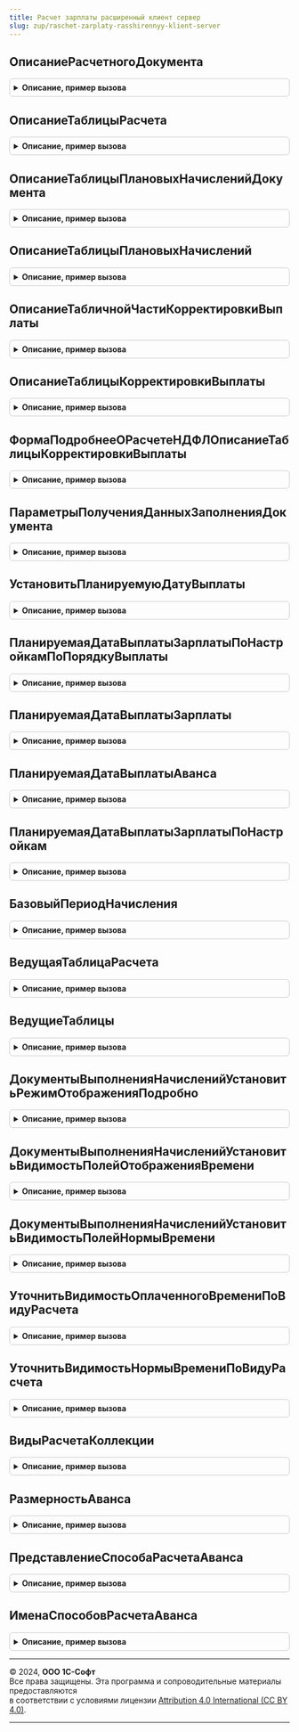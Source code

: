 ```yaml
---
title: Расчет зарплаты расширенный клиент сервер
slug: zup/raschet-zarplaty-rasshirennyy-klient-server
---
```



## ОписаниеРасчетногоДокумента
<details style="margin: 1em 0; padding: 0.5em; border: 1px solid #ccc; border-radius: 6px;">

<summary style="font-weight: bold; cursor: pointer;">Описание, пример вызова</summary>

```bsl

// Создает описание расчетного документа.
// Структура с полями, которые содержат имена таблиц данных формы документа
//		НачисленияИмя
//		НачисленияПерерасчетИмя
//		НачисленияПоДоговорамИмя
//		УдержанияИмя
//		НДФЛИмя
//		ВзносыИмя
//		ПогашениеЗаймовИмя.
//
Функция ОписаниеРасчетногоДокумента() Экспорт
```

Пример вызова
```bsl
Результат = РасчетЗарплатыРасширенныйКлиентСервер.ОписаниеРасчетногоДокумента() 
```
</details>

## ОписаниеТаблицыРасчета
<details style="margin: 1em 0; padding: 0.5em; border: 1px solid #ccc; border-radius: 6px;">

<summary style="font-weight: bold; cursor: pointer;">Описание, пример вызова</summary>

```bsl

// Описание таблицы, участвующей в расчете зарплаты.
//
// Содержит поля
//		ИмяТаблицы - имя табличной части объекта.
//		ИмяПоляДляВставкиПоказателей - имя поля после которого вставляются поля значений показателей
//			при дополнении форм документов, редактирующих начисления.
//		ИмяРеквизитаВидРасчета - имя реквизита с видом расчета.
//		ИмяРеквизитаСотрудник - имя реквизита с сотрудником.
//		НомерТаблицы - номер таблицы в объекте. По умолчанию - 0.
//			Используется в том случае, если у объекта несколько таблиц с начислениями.
//		ОтображатьПоляОписанияВремени - Булево, истина - отображать поля описаний отработанного/оплаченного времени.
//		УправлятьОтображениемПолейОписанияВремени - Булево, позволяет переключать режимы видимости полей отображения
//		                                            времени.
//
Функция ОписаниеТаблицыРасчета() Экспорт
```

Пример вызова
```bsl
Результат = РасчетЗарплатыРасширенныйКлиентСервер.ОписаниеТаблицыРасчета() 
```
</details>

## ОписаниеТаблицыПлановыхНачисленийДокумента
<details style="margin: 1em 0; padding: 0.5em; border: 1px solid #ccc; border-radius: 6px;">

<summary style="font-weight: bold; cursor: pointer;">Описание, пример вызова</summary>

```bsl

Функция ОписаниеТаблицыПлановыхНачисленийДокумента() Экспорт
```

Пример вызова
```bsl
Результат = РасчетЗарплатыРасширенныйКлиентСервер.ОписаниеТаблицыПлановыхНачисленийДокумента() 
```
</details>

## ОписаниеТаблицыПлановыхНачислений
<details style="margin: 1em 0; padding: 0.5em; border: 1px solid #ccc; border-radius: 6px;">

<summary style="font-weight: bold; cursor: pointer;">Описание, пример вызова</summary>

```bsl

// Дополняет в описание таблицы, полученной с помощью метода ОписаниеТаблицыРасчета.
//
// Параметры:
//		РедактироватьНачисленияВОтдельныхПолях	- Булево, обслуживание плановых начислений,
//													редактируемых в отдельных полях формы (РК,
//													СН, Надбавка за вредность)
//		СодержитПолеДействие					- Булево
//
Функция ОписаниеТаблицыПлановыхНачислений(РедактироватьНачисленияВОтдельныхПолях = Ложь, СодержитПолеДействие = Ложь) Экспорт
```

Пример вызова
```bsl
Результат = РасчетЗарплатыРасширенныйКлиентСервер.ОписаниеТаблицыПлановыхНачислений(РедактироватьНачисленияВОтдельныхПолях, СодержитПолеДействие);
```
</details>

## ОписаниеТабличнойЧастиКорректировкиВыплаты
<details style="margin: 1em 0; padding: 0.5em; border: 1px solid #ccc; border-radius: 6px;">

<summary style="font-weight: bold; cursor: pointer;">Описание, пример вызова</summary>

```bsl

Функция ОписаниеТабличнойЧастиКорректировкиВыплаты() Экспорт
```

Пример вызова
```bsl
Результат = РасчетЗарплатыРасширенныйКлиентСервер.ОписаниеТабличнойЧастиКорректировкиВыплаты() 
```
</details>

## ОписаниеТаблицыКорректировкиВыплаты
<details style="margin: 1em 0; padding: 0.5em; border: 1px solid #ccc; border-radius: 6px;">

<summary style="font-weight: bold; cursor: pointer;">Описание, пример вызова</summary>

```bsl

Функция ОписаниеТаблицыКорректировкиВыплаты() Экспорт
```

Пример вызова
```bsl
Результат = РасчетЗарплатыРасширенныйКлиентСервер.ОписаниеТаблицыКорректировкиВыплаты() 
```
</details>

## ФормаПодробнееОРасчетеНДФЛОписаниеТаблицыКорректировкиВыплаты
<details style="margin: 1em 0; padding: 0.5em; border: 1px solid #ccc; border-radius: 6px;">

<summary style="font-weight: bold; cursor: pointer;">Описание, пример вызова</summary>

```bsl

Функция ФормаПодробнееОРасчетеНДФЛОписаниеТаблицыКорректировкиВыплаты() Экспорт
```

Пример вызова
```bsl
Результат = РасчетЗарплатыРасширенныйКлиентСервер.ФормаПодробнееОРасчетеНДФЛОписаниеТаблицыКорректировкиВыплаты() 
```
</details>

## ПараметрыПолученияДанныхЗаполненияДокумента
<details style="margin: 1em 0; padding: 0.5em; border: 1px solid #ccc; border-radius: 6px;">

<summary style="font-weight: bold; cursor: pointer;">Описание, пример вызова</summary>

```bsl

Функция ПараметрыПолученияДанныхЗаполненияДокумента() Экспорт
```

Пример вызова
```bsl
Результат = РасчетЗарплатыРасширенныйКлиентСервер.ПараметрыПолученияДанныхЗаполненияДокумента() 
```
</details>

## УстановитьПланируемуюДатуВыплаты
<details style="margin: 1em 0; padding: 0.5em; border: 1px solid #ccc; border-radius: 6px;">

<summary style="font-weight: bold; cursor: pointer;">Описание, пример вызова</summary>

```bsl

// Процедура устанавливает планируемую дату выплаты зарплаты в зависимости от выбранного пользователем порядка выплаты.
//
// Параметры:
//  Форма - Форма документа, в котором устанавливается ПланируемаяДатаВыплаты.
//  ОписаниеДокумента - результат функции ОписаниеДокумента().
//
Процедура УстановитьПланируемуюДатуВыплаты(Форма, ОписаниеДокумента) Экспорт
```

Пример вызова
```bsl
РасчетЗарплатыРасширенныйКлиентСервер.УстановитьПланируемуюДатуВыплаты(Форма, ОписаниеДокумента) 
```
</details>

## ПланируемаяДатаВыплатыЗарплатыПоНастройкамПоПорядкуВыплаты
<details style="margin: 1em 0; padding: 0.5em; border: 1px solid #ccc; border-radius: 6px;">

<summary style="font-weight: bold; cursor: pointer;">Описание, пример вызова</summary>

```bsl

Функция ПланируемаяДатаВыплатыЗарплатыПоНастройкамПоПорядкуВыплаты(МесяцНачисления, Настройки, ПорядокВыплаты, ХарактерыВыплаты, ДатаДокумента) Экспорт
```

Пример вызова
```bsl
Результат = РасчетЗарплатыРасширенныйКлиентСервер.ПланируемаяДатаВыплатыЗарплатыПоНастройкамПоПорядкуВыплаты(МесяцНачисления, Настройки, ПорядокВыплаты, ХарактерыВыплаты, ДатаДокумента) 
```
</details>

## ПланируемаяДатаВыплатыЗарплаты
<details style="margin: 1em 0; padding: 0.5em; border: 1px solid #ccc; border-radius: 6px;">

<summary style="font-weight: bold; cursor: pointer;">Описание, пример вызова</summary>

```bsl


// Возвращает планируемую дату выплаты зарплаты.
//
// Параметры:
//	Организация		- СправочникСсылка.Организация
//  МесяцНачисления - Дата - месяц начисления зарплаты.
//
// Возвращаемое значение:
//  ПланируемаяДатаВыплатыЗарплаты - Дата.
//
Функция ПланируемаяДатаВыплатыЗарплаты(Организация, МесяцНачисления) Экспорт
```

Пример вызова
```bsl
Результат = РасчетЗарплатыРасширенныйКлиентСервер.ПланируемаяДатаВыплатыЗарплаты(Организация, МесяцНачисления) 
```
</details>

## ПланируемаяДатаВыплатыАванса
<details style="margin: 1em 0; padding: 0.5em; border: 1px solid #ccc; border-radius: 6px;">

<summary style="font-weight: bold; cursor: pointer;">Описание, пример вызова</summary>

```bsl

// Возвращает планируемую дату выплаты аванса.
//
// Параметры:
//	Организация     - СправочникСсылка.Организация
//  МесяцНачисления - Дата - Месяц начисления зарплаты.
//
// Возвращаемое значение:
//  ПланируемаяДатаВыплатыАванса - Дата.
//
Функция ПланируемаяДатаВыплатыАванса(Организация, МесяцНачисления) Экспорт
```

Пример вызова
```bsl
Результат = РасчетЗарплатыРасширенныйКлиентСервер.ПланируемаяДатаВыплатыАванса(Организация, МесяцНачисления) 
```
</details>

## ПланируемаяДатаВыплатыЗарплатыПоНастройкам
<details style="margin: 1em 0; padding: 0.5em; border: 1px solid #ccc; border-radius: 6px;">

<summary style="font-weight: bold; cursor: pointer;">Описание, пример вызова</summary>

```bsl

// Возвращает планируемую дату выплаты зарплаты.
//
// Параметры:
//	Организация	- СправочникСсылка.Организация
//  Настройки	- Структура
//					* ВыплачиватьЗарплатуВПоследнийДеньМесяца	- Булево
//					* ДатаВыплатыЗарплатыНеПозжеЧем				- Число
//
// Возвращаемое значение:
//  ПланируемаяДатаВыплатыЗарплаты - Дата.
//
Функция ПланируемаяДатаВыплатыЗарплатыПоНастройкам(МесяцНачисления, Настройки) Экспорт
```

Пример вызова
```bsl
Результат = РасчетЗарплатыРасширенныйКлиентСервер.ПланируемаяДатаВыплатыЗарплатыПоНастройкам(МесяцНачисления, Настройки) 
```
</details>

## БазовыйПериодНачисления
<details style="margin: 1em 0; padding: 0.5em; border: 1px solid #ccc; border-radius: 6px;">

<summary style="font-weight: bold; cursor: pointer;">Описание, пример вызова</summary>

```bsl

// Определяет базовый период начисления в зависимости от настройки периода
// базовых начислений и текущего месяца.
//
// Параметры:
//	МесяцНачисления - дата, день в течение месяца, за который выполняются начисления,
//	ПериодРасчетаБазовыхНачислений - ПеречислениеСсылка.ПериодыРасчетаБазовыхНачислений,
//	КоличествоМесяцевБазовогоПериода - число, необязательный, количество месяцев - длительность базового периода.
//
// Возвращаемое значение - СтандартныйПериод.
//
Функция БазовыйПериодНачисления(МесяцНачисления, ПериодРасчетаБазовыхНачислений, КоличествоМесяцевБазовогоПериода = Неопределено, СдвигБазовогоПериода = Неопределено) Экспорт
```

Пример вызова
```bsl
Результат = РасчетЗарплатыРасширенныйКлиентСервер.БазовыйПериодНачисления(МесяцНачисления, ПериодРасчетаБазовыхНачислений, КоличествоМесяцевБазовогоПериода, СдвигБазовогоПериода);
```
</details>

## ВедущаяТаблицаРасчета
<details style="margin: 1em 0; padding: 0.5em; border: 1px solid #ccc; border-radius: 6px;">

<summary style="font-weight: bold; cursor: pointer;">Описание, пример вызова</summary>

```bsl

// Выбирает из двух таблиц, ту, которая должна стать причиной последовательного пересчета документа.
// Сравнивает таблицы между собой и возвращает более "влиятельную" с точки зрения последовательности расчета.
// Например, между "Удержания" и "Начисления" будут выбраны начисления, т.к. результат их расчета влияет на удержания.
//
// Параметры:
//	Таблица1, Таблица2 - имена таблиц, из которых нужно выбрать ведущую.
//
Функция ВедущаяТаблицаРасчета(Таблица1, Таблица2) Экспорт
```

Пример вызова
```bsl
Результат = РасчетЗарплатыРасширенныйКлиентСервер.ВедущаяТаблицаРасчета(Таблица1, Таблица2) 
```
</details>

## ВедущиеТаблицы
<details style="margin: 1em 0; padding: 0.5em; border: 1px solid #ccc; border-radius: 6px;">

<summary style="font-weight: bold; cursor: pointer;">Описание, пример вызова</summary>

```bsl

Функция ВедущиеТаблицы() Экспорт
```

Пример вызова
```bsl
Результат = РасчетЗарплатыРасширенныйКлиентСервер.ВедущиеТаблицы() 
```
</details>

## ДокументыВыполненияНачисленийУстановитьРежимОтображенияПодробно
<details style="margin: 1em 0; padding: 0.5em; border: 1px solid #ccc; border-radius: 6px;">

<summary style="font-weight: bold; cursor: pointer;">Описание, пример вызова</summary>

```bsl

Процедура ДокументыВыполненияНачисленийУстановитьРежимОтображенияПодробно(Форма, ВидимостьПолейПодробно, ОписаниеТаблицыВидовРасчета, ИзменятьВидимостьПоказателей = Истина) Экспорт
```

Пример вызова
```bsl
РасчетЗарплатыРасширенныйКлиентСервер.ДокументыВыполненияНачисленийУстановитьРежимОтображенияПодробно(Форма, ВидимостьПолейПодробно, ОписаниеТаблицыВидовРасчета, ИзменятьВидимостьПоказателей);
```
</details>

## ДокументыВыполненияНачисленийУстановитьВидимостьПолейОтображенияВремени
<details style="margin: 1em 0; padding: 0.5em; border: 1px solid #ccc; border-radius: 6px;">

<summary style="font-weight: bold; cursor: pointer;">Описание, пример вызова</summary>

```bsl

Процедура ДокументыВыполненияНачисленийУстановитьВидимостьПолейОтображенияВремени(Форма, ОписаниеТаблицы, Видимость = Неопределено) Экспорт
```

Пример вызова
```bsl
РасчетЗарплатыРасширенныйКлиентСервер.ДокументыВыполненияНачисленийУстановитьВидимостьПолейОтображенияВремени(Форма, ОписаниеТаблицы, Видимость);
```
</details>

## ДокументыВыполненияНачисленийУстановитьВидимостьПолейНормыВремени
<details style="margin: 1em 0; padding: 0.5em; border: 1px solid #ccc; border-radius: 6px;">

<summary style="font-weight: bold; cursor: pointer;">Описание, пример вызова</summary>

```bsl

Процедура ДокументыВыполненияНачисленийУстановитьВидимостьПолейНормыВремени(Форма, ОписаниеТаблицы, Видимость = Неопределено) Экспорт
```

Пример вызова
```bsl
РасчетЗарплатыРасширенныйКлиентСервер.ДокументыВыполненияНачисленийУстановитьВидимостьПолейНормыВремени(Форма, ОписаниеТаблицы, Видимость);
```
</details>

## УточнитьВидимостьОплаченногоВремениПоВидуРасчета
<details style="margin: 1em 0; padding: 0.5em; border: 1px solid #ccc; border-radius: 6px;">

<summary style="font-weight: bold; cursor: pointer;">Описание, пример вызова</summary>

```bsl

Процедура УточнитьВидимостьОплаченногоВремениПоВидуРасчета(ВидимостьПолей, Форма, ОписаниеТаблицы) Экспорт
```

Пример вызова
```bsl
РасчетЗарплатыРасширенныйКлиентСервер.УточнитьВидимостьОплаченногоВремениПоВидуРасчета(ВидимостьПолей, Форма, ОписаниеТаблицы) 
```
</details>

## УточнитьВидимостьНормыВремениПоВидуРасчета
<details style="margin: 1em 0; padding: 0.5em; border: 1px solid #ccc; border-radius: 6px;">

<summary style="font-weight: bold; cursor: pointer;">Описание, пример вызова</summary>

```bsl

Процедура УточнитьВидимостьНормыВремениПоВидуРасчета(ВидимостьПолей, Форма, ОписаниеТаблицы) Экспорт
```

Пример вызова
```bsl
РасчетЗарплатыРасширенныйКлиентСервер.УточнитьВидимостьНормыВремениПоВидуРасчета(ВидимостьПолей, Форма, ОписаниеТаблицы) 
```
</details>

## ВидыРасчетаКоллекции
<details style="margin: 1em 0; padding: 0.5em; border: 1px solid #ccc; border-radius: 6px;">

<summary style="font-weight: bold; cursor: pointer;">Описание, пример вызова</summary>

```bsl

// Возвращает массив видов расчета из коллекции.
//
Функция ВидыРасчетаКоллекции(КоллекцияСтрок, ИмяКолонки = "ВидРасчета") Экспорт
```

Пример вызова
```bsl
Результат = РасчетЗарплатыРасширенныйКлиентСервер.ВидыРасчетаКоллекции(КоллекцияСтрок, ИмяКолонки);
```
</details>

## РазмерностьАванса
<details style="margin: 1em 0; padding: 0.5em; border: 1px solid #ccc; border-radius: 6px;">

<summary style="font-weight: bold; cursor: pointer;">Описание, пример вызова</summary>

```bsl

Функция РазмерностьАванса(СпособРасчетаАванса) Экспорт
```

Пример вызова
```bsl
Результат = РасчетЗарплатыРасширенныйКлиентСервер.РазмерностьАванса(СпособРасчетаАванса) 
```
</details>

## ПредставлениеСпособаРасчетаАванса
<details style="margin: 1em 0; padding: 0.5em; border: 1px solid #ccc; border-radius: 6px;">

<summary style="font-weight: bold; cursor: pointer;">Описание, пример вызова</summary>

```bsl

Функция ПредставлениеСпособаРасчетаАванса(СпособРасчетаАванса, СжатыйФормат) Экспорт
```

Пример вызова
```bsl
Результат = РасчетЗарплатыРасширенныйКлиентСервер.ПредставлениеСпособаРасчетаАванса(СпособРасчетаАванса, СжатыйФормат) 
```
</details>

## ИменаСпособовРасчетаАванса
<details style="margin: 1em 0; padding: 0.5em; border: 1px solid #ccc; border-radius: 6px;">

<summary style="font-weight: bold; cursor: pointer;">Описание, пример вызова</summary>

```bsl

Функция ИменаСпособовРасчетаАванса() Экспорт
```

Пример вызова
```bsl
Результат = РасчетЗарплатыРасширенныйКлиентСервер.ИменаСпособовРасчетаАванса() 
```
</details>

---

© 2024, **ООО 1С-Софт**  
Все права защищены. Эта программа и сопроводительные материалы предоставляются  
в соответствии с условиями лицензии [Attribution 4.0 International (CC BY 4.0)](https://creativecommons.org/licenses/by/4.0/legalcode).

---
